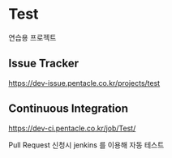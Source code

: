 # Test
연습용 프로젝트

## Issue Tracker 
https://dev-issue.pentacle.co.kr/projects/test

## Continuous Integration
https://dev-ci.pentacle.co.kr/job/Test/

Pull Request 신청시 jenkins 를 이용해 자동 테스트
